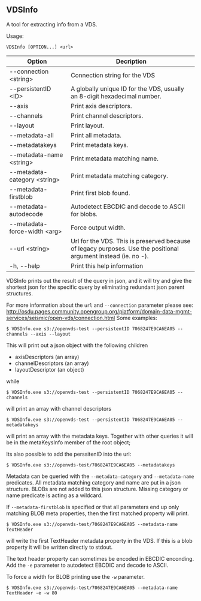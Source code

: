 ## VDSInfo

A tool for extracting info from a VDS.

Usage:
```
VDSInfo [OPTION...] <url>
```

| Option                        | Decription |
|-------------------------------|------------|
| --connection \<string>        | Connection string for the VDS
| --persistentID \<ID>          | A globally unique ID for the VDS, usually an 8-digit hexadecimal number.
| --axis                        | Print axis descriptors.
| --channels                    | Print channel descriptors.
| --layout                      | Print layout.
| --metadata-all                | Print all metadata.
| --metadatakeys                | Print metadata keys.
| --metadata-name \<string>     | Print metadata matching name.
| --metadata-category \<string> | Print metadata matching category.
| --metadata-firstblob          | Print first blob found.
| --metadata-autodecode         | Autodetect EBCDIC and decode to ASCII for blobs.
| --metadata-force-width \<arg> | Force output width.
| --url \<string>               | Url for the VDS. This is preserved because of legacy purposes. Use the positional argument instead (ie. no -).
|  -h, --help                   |Print this help information

VDSInfo prints out the result of the query in json, and it will try and give
the shortest json for the specific query by eliminating redundant json parent
structures.

For more information about the ``url`` and ``--connection`` parameter please see:
http://osdu.pages.community.opengroup.org/platform/domain-data-mgmt-services/seismic/open-vds/connection.html
Some examples:

```
$ VDSInfo.exe s3://openvds-test --persistentID 7068247E9CA6EA05 --channels --axis --layout
```
This will print out a json object with the following children
 * axisDescriptors (an array)
 * channelDescriptors (an array)
 * layoutDescriptor (an object)

while
```
$ VDSInfo.exe s3://openvds-test --persistentID 7068247E9CA6EA05 --channels
```
will print an array with channel descriptors

```
$ VDSInfo.exe s3://openvds-test --persistentID 7068247E9CA6EA05 --metadatakeys
```
will print an array with the metadata keys. Together with other queries it will
be in the metaKeysInfo member of the root object;

Its also possible to add the perssitenID into the url:

```
$ VDSInfo.exe s3://openvds-test/7068247E9CA6EA05 --metadatakeys
```

Metadata can be queried with the `--metadata-category` and `--metadata-name`
predicates. All metadata matching category and name are put in a json
structure.  BLOBs are not added to this json structure. Missing category or
name predicate is acting as a wildcard.

If `--metadata-firstblob` is specified or that all parameters end up only
matching BLOB meta properties, then the first matched property will print.

```
$ VDSInfo.exe s3://openvds-test/7068247E9CA6EA05 --metadata-name TextHeader
```
will write the first TextHeader metadata property in the VDS. If this is a blob
property it will be written directly to stdout.

The text header property can sometimes be encoded in EBCDIC enconding. Add the
`-e` parameter to autodetect EBCDIC and decode to ASCII.

To force a width for BLOB printing use the `-w` parameter.
```
$ VDSInfo.exe s3://openvds-test/7068247E9CA6EA05 --metadata-name TextHeader -e -w 80
```
